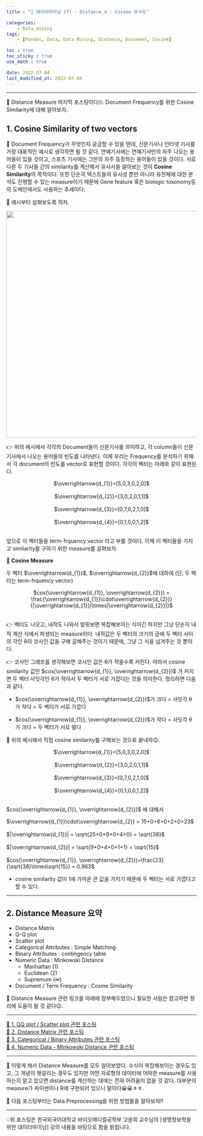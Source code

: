 ```yaml
---
title : "🧩 데이터마이닝 (7) - Distance_4 : Cosine 유사도"

categories:
    - Data_mining
tags:
    - [Pandas, Data, Data Mining, Distance, Document, Cosine]

toc : true
toc_sticky : true
use_math : true

date: 2022-07-04
last_modified_at: 2022-07-04
---  
```

* * *  
  
🧩 Distance Measure 마지막 포스팅이다🙄. Document Frequency를 위한 Cosine Similarity에 대해 알아보자.  

## 1. Cosine Similarity of two vectors  

🧩 <a>Document Frequency</a>가 무엇인지 궁금할 수 있을 텐데, 신문기사나 인터넷 기사를 가장 대표적인 예시로 생각하면 될 것 같다. 연예기사에는 연예기사만의 자주 나오는 용어들이 있을 것이고, 스포츠 기사에는 그만의 자주 등장하는 용어들이 있을 것이다. 서로 다른 두 기사들 간의 similarity를 계산해서 유사서을 알아보는 것이 <b><a>Cosine Similarity</a></b>의 목적이다. 또한 단순히 텍스트들의 유사성 뿐만 아니라 유전체에 대한 분석도 진행할 수 있는 measure이기 때문에 Gene feature 혹은 biologic toxonomy등의 도메인에서도 사용하는 추세이다.  

🧩 예시부터 살펴보도록 하자.  

<p align="center"><img src="https://user-images.githubusercontent.com/65170165/177064371-4111bb08-8ad1-4639-a10d-46b8c7864b2a.png" width="600" /></p>  

👉 위의 예시에서 각각의 Document들이 신문기사를 의미하고, 각 column들이 신문기사에서 나오는 용어들의 빈도를 나타낸다. 이제 우리는 Frequency를 분석하기 위해서 각 document의 빈도를 vector로 표현할 것이다. 각각의 벡터는 아래와 같이 표현된다.   

<center>$\overrightarrow{d_{1}}=[5,0,3,0,2,0]$</center><br>  
<center>$\overrightarrow{d_{2}}=[3,0,2,0,1,1]$</center><br>  
<center>$\overrightarrow{d_{3}}=[0,7,0,2,1,0]$</center><br>  
<center>$\overrightarrow{d_{4}}=[0,1,0,0,1,2]$</center><br>  

앞으로 이 벡터들을 <a>term-frquency vector</a> 라고 부를 것이다. 이제 이 벡터들을 가지고 similarity를 구하기 위한 measure를 살펴보자.  

📝 <b>Cosine Measure</b>  

두 벡터 $\overrightarrow{d_{1}}$, $\overrightarrow{d_{2}}$에 대하여 (단, 두 벡터는 term-frquency vector)  

<center>$cos(\overrightarrow{d_{1}}, \overrightarrow{d_{2}}) = \frac{\overrightarrow{d_{1}}\cdot\overrightarrow{d_{2}}}{|\overrightarrow{d_{1}}|\times|\overrightarrow{d_{2}}|}$</center><br>  

👉 벡터도 나오고, 내적도 나와서 얼핏보면 복잡해보이는 식이긴 하지만 그냥 단순히 내적 계산 식에서 파생되는 measure이다. 내적값은 두 벡터의 크기의 곱에 두 벡터 사이의 각인 θ의 코사인 값을 구해 곱해주는 것이기 때문에, 그냥 그 식을 넘겨주는 것 뿐이다.  

👉 코사인 그래프를 생각해보면 코사인 값은 θ가 작을수록 커진다.  따라서 cosine similarity 깂인 $cos(\overrightarrow{d_{1}}, \overrightarrow{d_{2}})$ 가 커지면 두 벡터 사잇각인 θ가 작아서 두 벡터가 서로 가깝다는 것을 의미한다. 정리하면 다음과 같다.  

- $cos(\overrightarrow{d_{1}}, \overrightarrow{d_{2}})$가 크다 = 사잇각 θ가 작다 = <a>두 벡터가 서로 가깝다</a>  

- $cos(\overrightarrow{d_{1}}, \overrightarrow{d_{2}})$가 작다 = 사잇각 θ가 크다 = <a>두 벡터가 서로 멀다</a>  

🧩 위의 예시에서 직접 cosine similarity를 구해보는 것으로 끝내자😉.  

<center>$\overrightarrow{d_{1}}=[5,0,3,0,2,0]$</center><br>  
<center>$\overrightarrow{d_{2}}=[3,0,2,0,1,1]$</center><br>  
<center>$\overrightarrow{d_{3}}=[0,7,0,2,1,0]$</center><br>  
<center>$\overrightarrow{d_{4}}=[0,1,0,0,1,2]$</center><br>  

$cos(\overrightarrow{d_{1}}, \overrightarrow{d_{2}})$ 에 대해서  

$\overrightarrow{d_{1}}\cdot\overrightarrow{d_{2}} = 15+0+6+0+2+0=23$<br>  
$|\overrightarrow{d_{1}}| = \sqrt{25+0+9+0+4+0} = \sqrt{38}$<br>  
$|\overrightarrow{d_{2}}| = \sqrt{9+0+4+0+1+1} = \sqrt{15}$<br>  
$cos(\overrightarrow{d_{1}}, \overrightarrow{d_{2}})=\frac{23}{\sqrt{38}\times\sqrt{15}} = 0.963$<br>  

- cosine similarity 값이 1에 가까운 큰 값을 가지기 때문에 두 벡터는 서로 가깝다고 할 수 있다.  

* * *  

## 2. Distance Measure 요약  

- <a>Distance Matrix</a>  
- Q-Q plot  
- Scatter plot  
- <a>Categorical Attributes</a> : Simple Matching  
- <a>Binary Attributes</a> : contingency table  
- <a>Numeric Data</a> : Minkowski Distance  
    - Manhattan (1)  
    - Euclidean (2)  
    - Supremum (∞)  
- <a>Document / Term Frequency</a> : Cosine Similarity  

🧩 Distance Measure 관련 링크를 아래에 첨부해두었으니 필요한 사람은 참고하면 정리에 도움이 될 것 같다😉.  

* * *

[📝 1. QQ plot / Scatter plot 관련 포스팅](https://nyamin9.github.io/data_mining/DataMining-QQ-plot/)  
[📝 2. Distance Matrix 관련 포스팅](https://nyamin9.github.io/data_mining/Data-Mining-Distance-1/)  
[📝 3. Categorical / Binary Attributes 관련 포스팅](https://nyamin9.github.io/data_mining/Data-Mining-Distance-2/)  
[📝 4. Numeric Data - Minkowski Distance 관련 포스팅](https://nyamin9.github.io/data_mining/Data-Mining-Distance-3/)  

* * *  

🧩 이렇게 해서 Distance Measure를 모두 알아보았다. 수식이 복잡해보이는 경우도 있고, 그 개념이 헷갈리는 경우도 있지만 어떤 자료형의 데이터에 어떠한 measure를 사용하는지 알고 있으면 distance를 계산하는 데에는 전혀 어려움이 없을 것 같다. 대부분의 measure가 파이썬이나 R에 구현되어 있으니 말이다😀😀ㅎㅎ.  

🧩 다음 포스팅부터는 Data Preprocessing을 위한 방법들을 알아보자!!  

* * *  
  
<div style="text-align: left">💡위 포스팅은 한국외국어대학교 바이오메디컬공학부 고윤희 교수님의 [생명정보학을 위한 데이터마이닝] 강의 내용을 바탕으로 함을 밝힙니다.</div>

